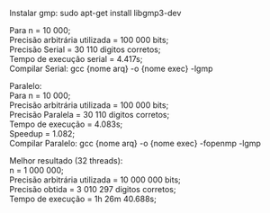 Instalar gmp: sudo apt-get install libgmp3-dev

Para n = 10 000;  
Precisão arbitrária utilizada = 100 000 bits;  
Precisão Serial = 30 110 digitos corretos;  
Tempo de execução serial = 4.417s;  
Compilar Serial: gcc {nome arq} -o {nome exec} -lgmp

Paralelo:  
Para n = 10 000;  
Precisão arbitrária utilizada = 100 000 bits;  
Precisão Paralela = 30 110 digitos corretos;  
Tempo de execução = 4.083s;  
Speedup = 1.082;  
Compilar Paralelo: gcc {nome arq} -o {nome exec} -fopenmp -lgmp

Melhor resultado (32 threads):  
n = 1 000 000;  
Precisão arbitrária utilizada = 10 000 000 bits;  
Precisão obtida = 3 010 297 digitos corretos;  
Tempo de execução = 1h 26m 40.688s;  
